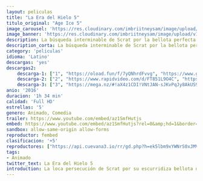 ```yaml
---
layout: peliculas
title: "La Era del Hielo 5"
titulo_original: "Age Ice 5"
image_carousel: 'https://res.cloudinary.com/imbriitneysam/image/upload/v1543535949/era5-poster-min.jpg'
image_banner: 'https://res.cloudinary.com/imbriitneysam/image/upload/v1543535949/era5-banner-min.jpg'
description: La búsqueda interminable de Scrat por la bellota perfecta lo catapulta al espacio, en donde accidentalmente, da inicio a una serie de eventos que amenazan con terminar con la era del hielo. Para salvarse, Sid, Manny, Diego y el resto de sus amigos, deberán dejar sus hogares y embarcarse en una aventura llena de peligro y tropiezos, viajando a tierras exóticas, y enfrentándose a nuevos y divertidos personajes.
description_corta: La búsqueda interminable de Scrat por la bellota perfecta lo catapulta al espacio, en donde accidentalmente, da inicio a una serie de eventos que amenazan con terminar con la era del hielo. Para salvarse, Sid, Manny, Diego y el resto de...
category: 'peliculas'
idioma: 'Latino'
descargas: 'yes'
descargas2:
    descarga-1: ["1", "https://oload.fun/f/7yQNhrdFvvg", "https://www.google.com/s2/favicons?domain=openload.co","OpenLoad","https://res.cloudinary.com/imbriitneysam/image/upload/v1541473684/mexico.png", "Latino", "Full HD"]
    descarga-2: ["2", "https://www.rapidvideo.com/d/FT851L9O4C", "https://www.google.com/s2/favicons?domain=www.rapidvideo.com","RapidVideo","https://res.cloudinary.com/imbriitneysam/image/upload/v1541473684/mexico.png", "Latino", "Full HD"]
    descarga-3: ["3", "https://mega.nz/#!aX4z1CDI!VNtJAN-sJKvPqJy8AkUS9G0E3-QeMZmz2sK2XuSxMZY", "https://www.google.com/s2/favicons?domain=mega.nz","Mega","https://res.cloudinary.com/imbriitneysam/image/upload/v1541473684/mexico.png", "Latino", "Full HD"]
anio: '2016'
duracion: '1h 34 min'
calidad: 'Full HD'
estrellas: '5'
genero: Animado, Comedia
trailer: https://www.youtube.com/embed/az1SmfHutjs
embed: https://www.youtube.com/embed/az1SmfHutjs?rel=0&amp;hd=1&border=0&wmode=opaque&enablejsapi=1&modestbranding=1&controls=1&showinfo=1
sandbox: allow-same-origin allow-forms
reproductor: fembed
clasificacion: '+5'
reproductores: ["https://api.cuevana3.io/rr/gd.php?h=ek5lbm9xYWNrS0xJMVp5b21KREk0dFBLbjVkaHhkRGdrOG1jbnBpUnhhS1Z0bmlXWTVXenhMU3duMytHcGJMWGxkU2lmNktUcHFuY3VaU1ZldEhIeTdxU3FadVkyUT09"]
tags:
- Animado
twitter_text: La Era del Hielo 5
introduction: La loca persecución de Scrat por su escurridiza bellota desde el principio de los tiempos, tiene consecuencias que cambiarán el mundo, un cataclismo continental que desencadenará la mayor de las aventuras para Manny, Diego y Sid. En medio de
---
```












